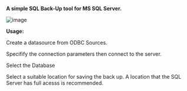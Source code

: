 **A simple SQL Back-Up tool for MS SQL Server.**

![image](https://github.com/user-attachments/assets/7d48c225-d751-4a3a-8745-95592f200f94)



**Usage:**


Create a datasource from ODBC Sources.

Specifify the connection parameters then connect to the server.

Select the Database

Select a suitable location for saving the back up. A location that the SQL Server has full acesss is recommended.




